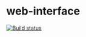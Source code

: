 # web-interface
[![Build status](https://ci.appveyor.com/api/projects/status/7spmhb220yanc1ng?svg=true)](https://ci.appveyor.com/project/VEAlekseev/web-interface)
